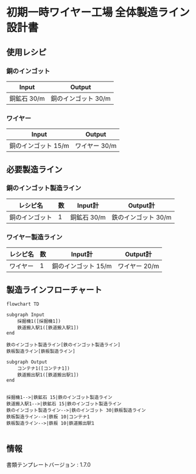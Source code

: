 # 初期一時ワイヤー工場 全体製造ライン設計書

## 使用レシピ
### 銅のインゴット
|Input|Output|
|---|---|
|銅鉱石 30/m|銅のインゴット 30/m|
### ワイヤー
|Input|Output|
|---|---|
|銅のインゴット 15/m|ワイヤー 30/m|

## 必要製造ライン
### 銅のインゴット製造ライン
|レシピ名|数|Input計|Output計|
|---|---|---|---|
|銅のインゴット|1|銅鉱石 30/m|鉄のインゴット 30/m|
### ワイヤー製造ライン
|レシピ名|数|Input計|Output計|
|---|---|---|---|
|ワイヤー|1|銅のインゴット 15/m|ワイヤー 20/m|

## 製造ラインフローチャート
```mermaid
flowchart TD

subgraph Input
    採掘機1([採掘機1])
    鉄道搬入駅1([鉄道搬入駅1])
end

鉄のインゴット製造ライン[鉄のインゴット製造ライン]
鉄板製造ライン[鉄板製造ライン]

subgraph Output
    コンテナ1([コンテナ1])
    鉄道搬出駅1([鉄道搬出駅1])
end


採掘機1-->|鉄鉱石 15|鉄のインゴット製造ライン
鉄道搬入駅1-->|鉄鉱石 15|鉄のインゴット製造ライン
鉄のインゴット製造ライン-->|鉄のインゴット 30|鉄板製造ライン
鉄板製造ライン-->|鉄板 10|コンテナ1
鉄板製造ライン-->|鉄板 10|鉄道搬出駅1


```

## 情報
書類テンプレートバージョン : 1.7.0

